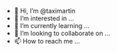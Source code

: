 - 👋 Hi, I’m @taximartin
- 👀 I’m interested in ...
- 🌱 I’m currently learning ...
- 💞️ I’m looking to collaborate on ...
- 📫 How to reach me ...

<!---
taximartin/taximartin is a ✨ special ✨ repository because its `README.md` (this file) appears on your GitHub profile.
You can click the Preview link to take a look at your changes.
--->
